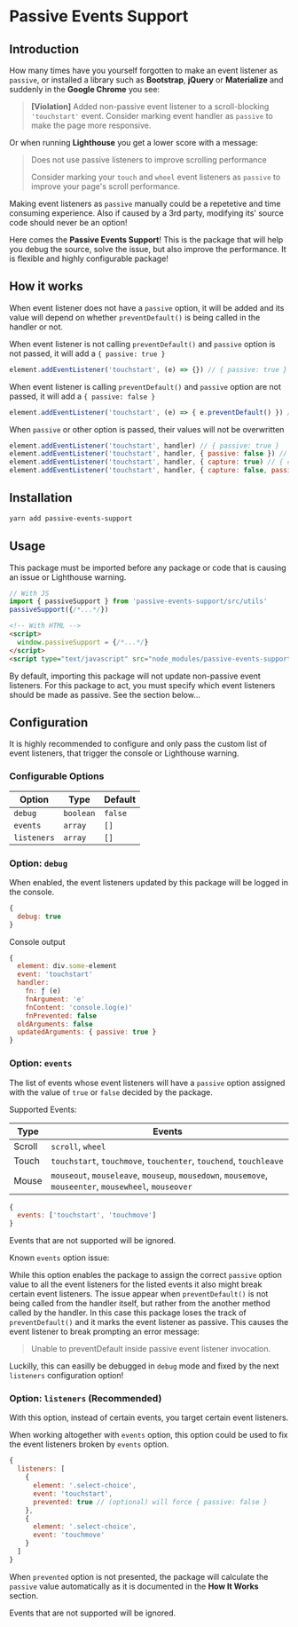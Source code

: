# Passive Events Support

## Introduction

How many times have you yourself forgotten to make an event listener as `passive`, or installed a library such as **Bootstrap**, **jQuery** or **Materialize** and suddenly in the **Google Chrome** you see:

> **[Violation]** Added non-passive event listener to a scroll-blocking `'touchstart'` event. Consider marking event handler as `passive` to make the page more responsive.

Or when running **Lighthouse** you get a lower score with a message:

> Does not use passive listeners to improve scrolling performance
>
> Consider marking your `touch` and `wheel` event listeners as `passive` to improve your page's scroll performance.

Making event listeners as `passive` manually could be a repetetive and time consuming experience. Also if caused by a 3rd party, modifying its' source code should never be an option!

Here comes the **Passive Events Support**! This is the package that will help you debug the source, solve the issue, but also improve the performance. It is flexible and highly configurable package!

## How it works

When event listener does not have a `passive` option, it will be added and its value will depend on whether `preventDefault()` is being called in the handler or not.

When event listener is not calling `preventDefault()` and `passive` option is not passed, it will add a `{ passive: true }`

```js
element.addEventListener('touchstart', (e) => {}) // { passive: true }
```

When event listener is calling `preventDefault()` and `passive` option are not passed, it will add a `{ passive: false }`

```js
element.addEventListener('touchstart', (e) => { e.preventDefault() }) // { passive: false }
```

When `passive` or other option is passed, their values will not be overwritten
```js
element.addEventListener('touchstart', handler) // { passive: true }
element.addEventListener('touchstart', handler, { passive: false }) // { passive: false }
element.addEventListener('touchstart', handler, { capture: true) // { capture: true, passive: true }
element.addEventListener('touchstart', handler, { capture: false, passive: false }) // { capture: false, passive: false }
```

## Installation

```bash
yarn add passive-events-support
```

## Usage

This package must be imported before any package or code that is causing an issue or Lighthouse warning.

```js
// With JS
import { passiveSupport } from 'passive-events-support/src/utils'
passiveSupport({/*...*/})
```

```html
<!-- With HTML -->
<script>
  window.passiveSupport = {/*...*/}
</script>
<script type="text/javascript" src="node_modules/passive-events-support/dist/main.js"></script>
```

By default, importing this package will not update non-passive event listeners. For this package to act, you must specify which event listeners should be made as passive. See the section below...

## Configuration

It is highly recommended to configure and only pass the custom list of event listeners, that trigger the console or Lighthouse warning.

### Configurable Options

| Option | Type | Default |
| --- | --- | --- |
| `debug` | `boolean` | `false` |
| `events` | `array` | `[]` |
| `listeners` | `array` | `[]` |

### Option: `debug`

When enabled, the event listeners updated by this package will be logged in the console.

```js
{
  debug: true
}
```

Console output

```js
{
  element: div.some-element
  event: 'touchstart'
  handler:
    fn: ƒ (e)
    fnArgument: 'e'
    fnContent: 'console.log(e)'
    fnPrevented: false
  oldArguments: false
  updatedArguments: { passive: true }
}
```

### Option: `events`

The list of events whose event listeners will have a `passive` option assigned with the value of `true` or `false` decided by the package.

Supported Events:

| Type | Events |
| --- | --- |
| Scroll | `scroll`, `wheel` |
| Touch | `touchstart`, `touchmove`, `touchenter`, `touchend`, `touchleave` |
| Mouse | `mouseout`, `mouseleave`, `mouseup`, `mousedown`, `mousemove`, `mouseenter`, `mousewheel`, `mouseover` |]

```js
{
  events: ['touchstart', 'touchmove']
}
```

Events that are not supported will be ignored.

Known `events` option issue:

While this option enables the package to assign the correct `passive` option value to all the event listeners for the listed events it also might break certain event listeners. The issue appear when `preventDefault()` is not being called from the handler itself, but rather from the another method called by the handler. In this case this package loses the track of `preventDefault()` and it marks the event listener as passive. This causes the event listener to break prompting an error message:

> Unable to preventDefault inside passive event listener invocation.

Luckilly, this can easilly be debugged in `debug` mode and fixed by the next `listeners` configuration option!

### Option: `listeners` (Recommended)

With this option, instead of certain events, you target certain event listeners.

When working altogether with `events` option, this option could be used to fix the event listeners broken by `events` option.

```js
{
  listeners: [
    {
      element: '.select-choice',
      event: 'touchstart',
      prevented: true // (optional) will force { passive: false }
    },
    {
      element: '.select-choice',
      event: 'touchmove'
    }
  ]
}
```

When `prevented` option is not presented, the package will calculate the `passive` value automatically as it is documented in the **How It Works** section.

Events that are not supported will be ignored.